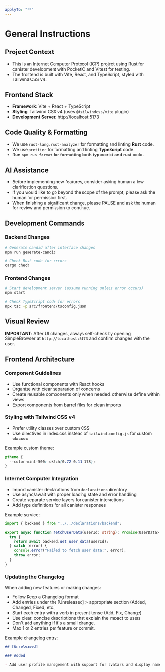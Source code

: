 ```yaml
---
applyTo: "**"
---
```


# General Instructions

## Project Context

- This is an Internet Computer Protocol (ICP) project using Rust for canister development with PocketIC and Vitest for testing.
- The frontend is built with Vite, React, and TypeScript, styled with Tailwind CSS v4.

## Frontend Stack

- **Framework**: Vite + React + TypeScript
- **Styling**: Tailwind CSS v4 (uses `@tailwindcss/vite` plugin)
- **Development Server**: http://localhost:5173

## Code Quality & Formatting

- We use `rust-lang.rust-analyzer` for formatting and linting **Rust** code.
- We use `prettier` for formatting and linting **TypeScript** code.
- Run `npm run format` for formatting both typescript and rust code.

## AI Assistance

- Before implementing new features, consider asking human a few clarification questions.
- If you would like to go beyond the scope of the prompt, please ask the human for permission first.
- When finishing a significant change, please PAUSE and ask the human for review and permission to continue.

## Development Commands

### Backend Changes

```bash
# Generate candid after interface changes
npm run generate-candid

# Check Rust code for errors
cargo check
```

### Frontend Changes

```bash
# Start development server (assume running unless error occurs)
npm start

# Check TypeScript code for errors
npx tsc -p src/frontend/tsconfig.json
```

## Visual Review

**IMPORTANT**: After UI changes, always self-check by opening SimpleBrowser at `http://localhost:5173` and confirm changes with the user.

## Frontend Architecture

### Component Guidelines

- Use functional components with React hooks
- Organize with clear separation of concerns
- Create reusable components only when needed, otherwise define within views
- Export components from barrel files for clean imports

### Styling with Tailwind CSS v4

- Prefer utility classes over custom CSS
- Use directives in index.css instead of `tailwind.config.js` for custom classes

Example custom theme:

```css
@theme {
  --color-mint-500: oklch(0.72 0.11 178);
}
```

### Internet Computer Integration

- Import canister declarations from `declarations` directory
- Use async/await with proper loading state and error handling
- Create separate service layers for canister interactions
- Add type definitions for all canister responses

Example service:

```typescript
import { backend } from "../../declarations/backend";

export async function fetchUserData(userId: string): Promise<UserData> {
  try {
    return await backend.get_user_data(userId);
  } catch (error) {
    console.error("Failed to fetch user data:", error);
    throw error;
  }
}
```

### Updating the Changelog

When adding new features or making changes:

- Follow Keep a Changelog format
- Add entries under the [Unreleased] > appropriate section (Added, Changed, Fixed, etc.)
- Start each entry with a verb in present tense (Add, Fix, Change)
- Use clear, concise descriptions that explain the impact to users
- Don't add anything if it's a small change.
- Max 1 or 2 entries per feature or commit.

Example changelog entry:

```markdown
## [Unreleased]

### Added

- Add user profile management with support for avatars and display names
```
